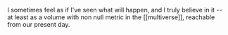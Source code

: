 I sometimes feel as if I've seen what will happen, and I truly believe in it -- at least as a volume with non null metric in the [[multiverse]], reachable from our present day.

